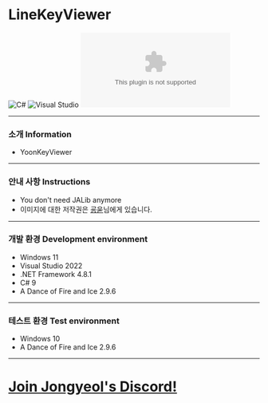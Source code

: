 # LineKeyViewer
![C#](https://img.shields.io/badge/Lang-Csharp-c9c8e4.svg?&logo=c#)
![Visual Studio](https://img.shields.io/badge/IDE-Visual_Studio-A8B9CC?style=flat&logo=C&logoColor=white)
![Download](https://img.shields.io/github/downloads/JofoDuh/YoonKeyViewer/YoonKeyViewer.v1.0.0-hotfix.zip)

---
### 소개 Information
* YoonKeyViewer
---
### 안내 사항 Instructions
* You don't need JALib anymore
* 이미지에 대한 저작권은 [굥욷](https://www.youtube.com/@%EA%B5%A5%EC%9A%B7)님에게 있습니다.
---
### 개발 환경 Development environment
* Windows 11
* Visual Studio 2022
* .NET Framework 4.8.1
* C# 9
* A Dance of Fire and Ice 2.9.6
---
### 테스트 환경 Test environment
* Windows 10
* A Dance of Fire and Ice 2.9.6
---
# [Join Jongyeol's Discord!](https://discord.jongyeol.kr)